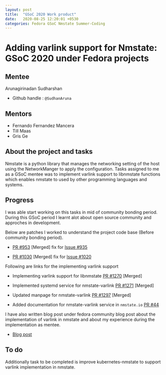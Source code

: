```yaml
---
layout: post
title:  "GSoC 2020 Work product"
date:   2020-08-25 12:20:01 +0530
categories: Fedora GSoC Nmstate Summer-Coding
---
```

# Adding varlink support for Nmstate: GSoC 2020 under Fedora projects

## Mentee
Arunagirinadan Sudharshan
* Github handle : ```@SudhanAruna```

## Mentors

* Fernando Fernandez Mancera
* Till Maas
* Gris Ge

## About the project and tasks
Nmstate is a python library that manages the networking setting of the host using the NetworkManger to apply the configuration. Tasks assigned to me as a GSoC mentee was to implement varlink support to libnmstate functions which enables nmstate to used by other programming languages and systems.


## Progress
I was able start working on this tasks in mid of community bonding period. During this GSoC period I learnt alot about open source community and approches in development.

Below are patches I worked to understand the project code base (Before community bonding period).

* [PR #953](https://github.com/nmstate/nmstate/pull/953) [Merged] fix for [Issue #935](https://github.com/nmstate/nmstate/issues/935)

* [PR #1030](https://github.com/nmstate/nmstate/pull/1030) [Merged] fix for [Issue #1020](https://github.com/nmstate/nmstate/issues/1020)
 
 Following are links for the implementing varlink support

 * Implementing varlink support for libnmstate [PR #1270](https://github.com/nmstate/nmstate/pull/1270) [Merged]

 * Implemented systemd service for nmstate-varlink [PR #1271](https://github.com/nmstate/nmstate/pull/1271) [Merged]

 * Updated manpage for nmstate-varlink [PR #1297](https://github.com/nmstate/nmstate/pull/1297) [Merged]

 * Added documentation for nmstate-varlink service in ```nmstate.io``` [PR #44](https://github.com/nmstate/nmstate.github.io/pull/44)

 I have also written blog post under fedora community blog post about the implementation of varlink in nmstate and about my experience during the implementation as mentee. 
 
 * [Blog post](https://communityblog.fedoraproject.org/implementation-of-varlink-support-for-libnmstate-gsoc20-nmstate-project/)

## To do
Additionally task to be completed is improve kubernetes-nmstate to support varlink implementation in nmstate.